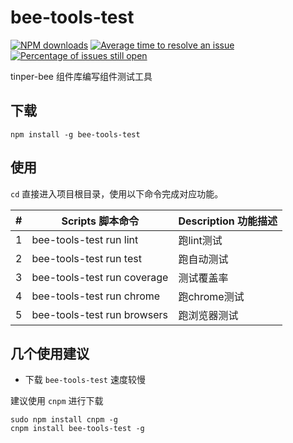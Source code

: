 # bee-tools-test

[![NPM downloads](http://img.shields.io/npm/dm/bee-tools-test.svg?style=flat)](https://npmjs.org/package/bee-tools-test)
[![Average time to resolve an issue](http://isitmaintained.com/badge/resolution/tinper-bee/bee-tools-test.svg)](http://isitmaintained.com/project/tinper-bee/bee-tools-test "Average time to resolve an issue")
[![Percentage of issues still open](http://isitmaintained.com/badge/open/tinper-bee/bee-tools-test.svg)](http://isitmaintained.com/project/tinper-bee/bee-tools-test "Percentage of issues still open")

tinper-bee 组件库编写组件测试工具

## 下载
```
npm install -g bee-tools-test
```
## 使用

`cd` 直接进入项目根目录，使用以下命令完成对应功能。


| # | Scripts 脚本命令 | Description 功能描述 |
| --- | --- | --- |
| 1 | bee-tools-test run lint | 跑lint测试 |
| 2 | bee-tools-test run test | 跑自动测试 |
| 3 | bee-tools-test run coverage | 测试覆盖率 |
| 4 | bee-tools-test run chrome | 跑chrome测试 |
| 5 | bee-tools-test run browsers | 跑浏览器测试 |


## 几个使用建议

- 下载 `bee-tools-test` 速度较慢

建议使用 `cnpm` 进行下载

```
sudo npm install cnpm -g
cnpm install bee-tools-test -g
```
